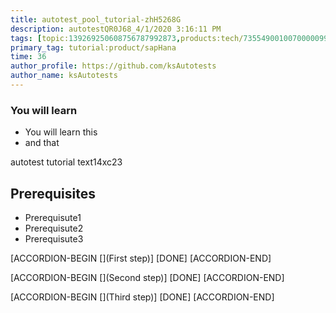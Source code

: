 ```yaml
---
title: autotest_pool_tutorial-zhH5268G
description: autotestQR0J68_4/1/2020 3:16:11 PM
tags: [topic:139269250608756787992873,products:tech/73554900100700000996,tutorial:experience/advanced]
primary_tag: tutorial:product/sapHana
time: 36
author_profile: https://github.com/ksAutotests
author_name: ksAutotests
---
```

### You will learn
- You will learn this
- and that

autotest tutorial text14xc23

## Prerequisites
- Prerequisute1
- Prerequisute2
- Prerequisute3

[ACCORDION-BEGIN [](First step)]
[DONE]
[ACCORDION-END]

[ACCORDION-BEGIN [](Second step)]
[DONE]
[ACCORDION-END]

[ACCORDION-BEGIN [](Third step)]
[DONE]
[ACCORDION-END]

